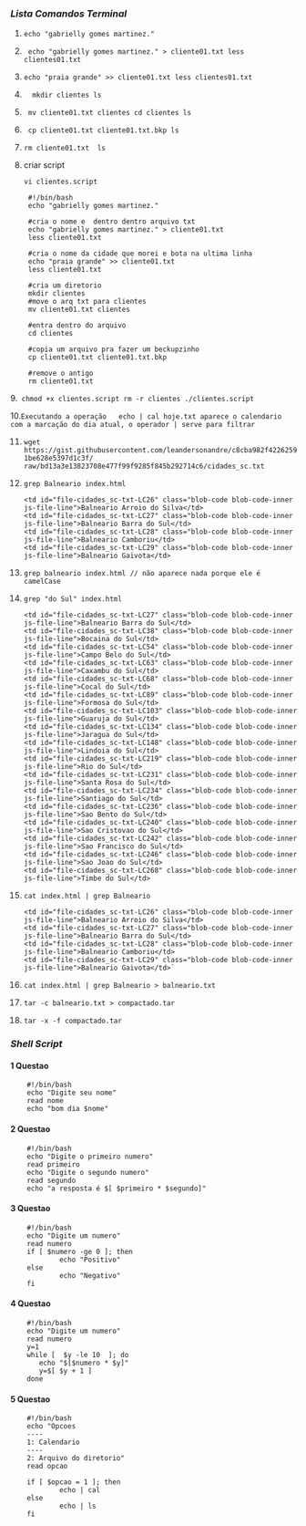 ### *Lista Comandos Terminal*

1. `echo "gabrielly gomes martinez."`

2. ` echo "gabrielly gomes martinez." > cliente01.txt
less clientes01.txt`

3. `echo "praia grande" >> cliente01.txt
less clientes01.txt` 
4. `  mkdir clientes
ls`

5. ` mv cliente01.txt clientes
cd clientes
ls`

6. ` cp cliente01.txt cliente01.txt.bkp
ls`

7. `rm cliente01.txt 
ls` 

8.  criar script 

        vi clientes.script

         #!/bin/bash
         echo "gabrielly gomes martinez."

         #cria o nome e  dentro dentro arquivo txt
         echo "gabrielly gomes martinez." > cliente01.txt
         less cliente01.txt

         #cria o nome da cidade que morei e bota na ultima linha
         echo "praia grande" >> cliente01.txt
         less cliente01.txt

         #cria um diretorio
         mkdir clientes
         #move o arq txt para clientes
         mv cliente01.txt clientes

         #entra dentro do arquivo
         cd clientes

         #copia um arquivo pra fazer um beckupzinho
         cp cliente01.txt cliente01.txt.bkp

         #remove o antigo
         rm cliente01.txt

9.` chmod +x clientes.script
rm -r clientes
./clientes.script`

10.`Executando a operação 	echo | cal hoje.txt
  aparece o calendario com a marcação do dia atual, o operador | serve para filtrar`

11. `wget https://gist.githubusercontent.com/leandersonandre/c8cba982f42262591be628e5397d1c3f/
raw/bd13a3e13823708e477f99f9285f845b292714c6/cidades_sc.txt`

12. `grep Balneario index.html`

        <td id="file-cidades_sc-txt-LC26" class="blob-code blob-code-inner js-file-line">Balneario Arroio do Silva</td>
        <td id="file-cidades_sc-txt-LC27" class="blob-code blob-code-inner js-file-line">Balneario Barra do Sul</td>
        <td id="file-cidades_sc-txt-LC28" class="blob-code blob-code-inner js-file-line">Balneario Camboriu</td>
        <td id="file-cidades_sc-txt-LC29" class="blob-code blob-code-inner js-file-line">Balneario Gaivota</td>

13. `grep balneario index.html // não aparece nada porque ele é camelCase`

14. `grep "do Sul" index.html`

        <td id="file-cidades_sc-txt-LC27" class="blob-code blob-code-inner js-file-line">Balneario Barra do Sul</td>
        <td id="file-cidades_sc-txt-LC38" class="blob-code blob-code-inner js-file-line">Bocaina do Sul</td>
        <td id="file-cidades_sc-txt-LC54" class="blob-code blob-code-inner js-file-line">Campo Belo do Sul</td>
        <td id="file-cidades_sc-txt-LC63" class="blob-code blob-code-inner js-file-line">Caxambu do Sul</td>
        <td id="file-cidades_sc-txt-LC68" class="blob-code blob-code-inner js-file-line">Cocal do Sul</td>
        <td id="file-cidades_sc-txt-LC89" class="blob-code blob-code-inner js-file-line">Formosa do Sul</td>
        <td id="file-cidades_sc-txt-LC103" class="blob-code blob-code-inner js-file-line">Guaruja do Sul</td>
        <td id="file-cidades_sc-txt-LC134" class="blob-code blob-code-inner js-file-line">Jaragua do Sul</td>
        <td id="file-cidades_sc-txt-LC148" class="blob-code blob-code-inner js-file-line">Lindoia do Sul</td>
        <td id="file-cidades_sc-txt-LC219" class="blob-code blob-code-inner js-file-line">Rio do Sul</td>
        <td id="file-cidades_sc-txt-LC231" class="blob-code blob-code-inner js-file-line">Santa Rosa do Sul</td>
        <td id="file-cidades_sc-txt-LC234" class="blob-code blob-code-inner js-file-line">Santiago do Sul</td>
        <td id="file-cidades_sc-txt-LC236" class="blob-code blob-code-inner js-file-line">Sao Bento do Sul</td>
        <td id="file-cidades_sc-txt-LC240" class="blob-code blob-code-inner js-file-line">Sao Cristovao do Sul</td>
        <td id="file-cidades_sc-txt-LC242" class="blob-code blob-code-inner js-file-line">Sao Francisco do Sul</td>
        <td id="file-cidades_sc-txt-LC246" class="blob-code blob-code-inner js-file-line">Sao Joao do Sul</td>
        <td id="file-cidades_sc-txt-LC268" class="blob-code blob-code-inner js-file-line">Timbe do Sul</td>
        
15. `cat index.html | grep Balneario`

        <td id="file-cidades_sc-txt-LC26" class="blob-code blob-code-inner js-file-line">Balneario Arroio do Silva</td>
        <td id="file-cidades_sc-txt-LC27" class="blob-code blob-code-inner js-file-line">Balneario Barra do Sul</td>
        <td id="file-cidades_sc-txt-LC28" class="blob-code blob-code-inner js-file-line">Balneario Camboriu</td>
        <td id="file-cidades_sc-txt-LC29" class="blob-code blob-code-inner js-file-line">Balneario Gaivota</td>`
        
16. `cat index.html | grep Balneario > balneario.txt`

17. `tar -c balneario.txt > compactado.tar`

18. `tar -x -f compactado.tar`

### *Shell Script*

#### 1 Questao

        #!/bin/bash
        echo "Digite seu nome"
        read nome
        echo "bom dia $nome"
        
#### 2 Questao
        
        #!/bin/bash
        echo "Digite o primeiro numero"
        read primeiro
        echo "Digite o segundo numero"
        read segundo
        echo "a resposta é $[ $primeiro * $segundo]"

#### 3 Questao

        #!/bin/bash
        echo "Digite um numero"
        read numero
        if [ $numero -ge 0 ]; then 
                echo "Positivo"
        else
                echo "Negativo"
        fi
        
#### 4 Questao

        #!/bin/bash
        echo "Digite um numero"
        read numero
        y=1
        while [  $y -le 10  ]; do
           echo "$[$numero * $y]"
           y=$[ $y + 1 ]
        done
#### 5 Questao
        
        #!/bin/bash
        echo "Opcoes
        ----
        1: Calendario
        ----
        2: Arquivo do diretorio"
        read opcao

        if [ $opcao = 1 ]; then
                echo | cal
        else 
                echo | ls
        fi
